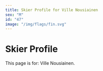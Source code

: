 ```yaml
---
title: Skier Profile for Ville Nousiainen
sex: "M"
id: "47"
image: "/img/flags/fin.svg" 
---
```


# Skier Profile

This page is for: Ville Nousiainen.
    